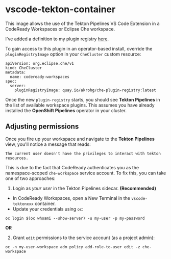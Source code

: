 # vscode-tekton-container
This image allows the use of the Tekton Pipelines VS Code Extension in a CodeReady Workspaces or Eclipse Che workspace.

I've added a definition to my plugin registry [here](https://github.com/andykrohg/codeready-workspaces/tree/2.3-dev/dependencies/che-plugin-registry/v3/plugins/redhat-developer/vscode-tekton).

To gain access to this plugin in an operator-based install, override the `pluginRegistryImage` option in your `CheCluster` custom resource:

```
apiVersion: org.eclipse.che/v1
kind: CheCluster
metadata:
  name: codeready-workspaces
spec:
  server:
    pluginRegistryImage: quay.io/akrohg/che-plugin-registry:latest
```

Once the new `plugin-registry` starts, you should see **Tekton Pipelines** in the list of available workspace plugins. This assumes you have already installed the **OpenShift Pipelines** operator in your cluster.

## Adjusting permissions
Once you fire up your workspace and navigate to the **Tekton Pipelines** view, you'll notice a message that reads:
```
The current user doesn't have the privileges to interact with tekton resources.
```
This is due to the fact that CodeReady authenticates you as the namespace-scoped `che-workspace` service account. To fix this, you can take one of two approaches:
1. Login as _your user_ in the Tekton Pipelines sidecar. **(Recommended)**
* In CodeReady Workspaces, open a New Terminal in the `vscode-tektonxxx` container.
* Update your credentials using `oc`:
```
oc login $(oc whoami --show-server) -u my-user -p my-password
```
**OR**

2. Grant `edit` permissions to the service account (as a project admin):
```
oc -n my-user-workspace adm policy add-role-to-user edit -z che-workspace
```


